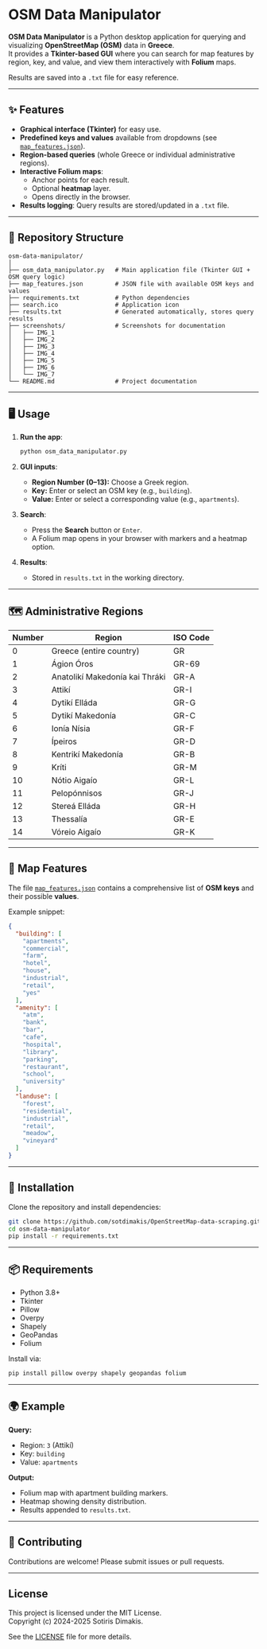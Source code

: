 # OSM Data Manipulator  

**OSM Data Manipulator** is a Python desktop application for querying and visualizing **OpenStreetMap (OSM)** data in **Greece**.  
It provides a **Tkinter-based GUI** where you can search for map features by region, key, and value, and view them interactively with **Folium** maps.  

Results are saved into a `.txt` file for easy reference.  

---

## ✨ Features  

- **Graphical interface (Tkinter)** for easy use.  
- **Predefined keys and values** available from dropdowns (see [`map_features.json`](map_features.json)).  
- **Region-based queries** (whole Greece or individual administrative regions).  
- **Interactive Folium maps**:  
  - Anchor points for each result.  
  - Optional **heatmap** layer.  
  - Opens directly in the browser.  
- **Results logging**: Query results are stored/updated in a `.txt` file.  

---

## 📂 Repository Structure  

```
osm-data-manipulator/
│
├── osm_data_manipulator.py   # Main application file (Tkinter GUI + OSM query logic)
├── map_features.json         # JSON file with available OSM keys and values
├── requirements.txt          # Python dependencies
├── search.ico                # Application icon
├── results.txt               # Generated automatically, stores query results
├── screenshots/              # Screenshots for documentation
│   ├── IMG_1
│   ├── IMG_2
│   ├── IMG_3
│   ├── IMG_4
│   ├── IMG_5
│   ├── IMG_6
│   └── IMG_7
└── README.md                 # Project documentation

```

---

## 🖥️ Usage  

1. **Run the app**:  
   ```bash
   python osm_data_manipulator.py
   ```  

2. **GUI inputs**:  
   - **Region Number (0–13):** Choose a Greek region.  
   - **Key:** Enter or select an OSM key (e.g., `building`).  
   - **Value:** Enter or select a corresponding value (e.g., `apartments`).  

3. **Search**:  
   - Press the **Search** button or `Enter`.  
   - A Folium map opens in your browser with markers and a heatmap option.  

4. **Results**:  
   - Stored in `results.txt` in the working directory.  

---

## 🗺️ Administrative Regions  

| Number | Region | ISO Code |
|--------|-------------------------------|----------|
| 0 | Greece (entire country) | GR |
| 1 | Ágion Óros | GR-69 |
| 2 | Anatolikí Makedonía kai Thráki | GR-A |
| 3 | Attikí | GR-I |
| 4 | Dytikí Elláda | GR-G |
| 5 | Dytikí Makedonía | GR-C |
| 6 | Ionía Nísia | GR-F |
| 7 | Ípeiros | GR-D |
| 8 | Kentrikí Makedonía | GR-B |
| 9 | Kríti | GR-M |
| 10 | Nótio Aigaío | GR-L |
| 11 | Pelopónnisos | GR-J |
| 12 | Stereá Elláda | GR-H |
| 13 | Thessalía | GR-E |
| 14 | Vóreio Aigaío | GR-K |

---

## 📂 Map Features  

The file [`map_features.json`](map_features.json) contains a comprehensive list of **OSM keys** and their possible **values**.  

Example snippet:  
```json
{
  "building": [
    "apartments",
    "commercial",
    "farm",
    "hotel",
    "house",
    "industrial",
    "retail",
    "yes"
  ],
  "amenity": [
    "atm",
    "bank",
    "bar",
    "cafe",
    "hospital",
    "library",
    "parking",
    "restaurant",
    "school",
    "university"
  ],
  "landuse": [
    "forest",
    "residential",
    "industrial",
    "retail",
    "meadow",
    "vineyard"
  ]
}
```
---

## 🔧 Installation  

Clone the repository and install dependencies:  

```bash
git clone https://github.com/sotdimakis/OpenStreetMap-data-scraping.git
cd osm-data-manipulator
pip install -r requirements.txt
```

---

## 📦 Requirements  

- Python 3.8+  
- Tkinter  
- Pillow  
- Overpy  
- Shapely  
- GeoPandas  
- Folium  

Install via:  
```bash
pip install pillow overpy shapely geopandas folium
```

---

## 🌍 Example  

**Query:**  
- Region: `3` (Attikí)  
- Key: `building`  
- Value: `apartments`  

**Output:**  
- Folium map with apartment building markers.  
- Heatmap showing density distribution.  
- Results appended to `results.txt`.  

---

## 🤝 Contributing  

Contributions are welcome! Please submit issues or pull requests.  

---

## License

This project is licensed under the MIT License.  
Copyright (c) 2024-2025 Sotiris Dimakis.  

See the [LICENSE](LICENSE) file for more details.

